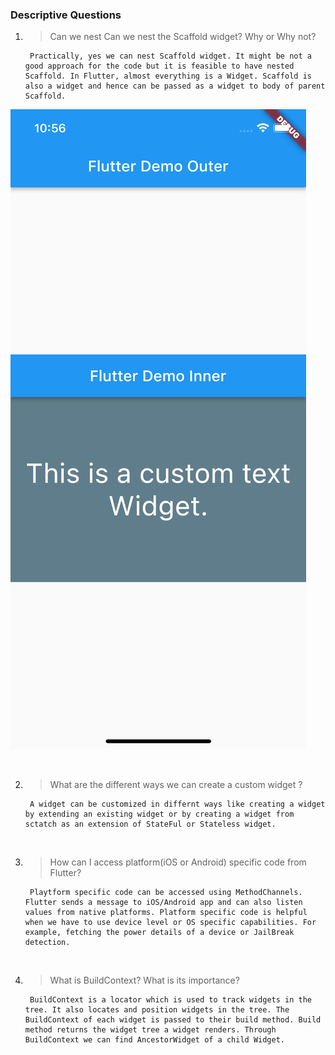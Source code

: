 ### Descriptive Questions

1. >Can we nest Can we nest the Scaffold widget? Why or Why not?
    
        Practically, yes we can nest Scaffold widget. It might be not a good approach for the code but it is feasible to have nested Scaffold. In Flutter, almost everything is a Widget. Scaffold is also a widget and hence can be passed as a widget to body of parent Scaffold.

![Image](/descriptive/solution/screenshot.png)

<br />

2. > What are the different ways we can create a custom widget ?
    
        A widget can be customized in differnt ways like creating a widget by extending an existing widget or by creating a widget from sctatch as an extension of StateFul or Stateless widget.

<br />

3. > How can I access platform(iOS or Android) specific code from Flutter?

        Playtform specific code can be accessed using MethodChannels. Flutter sends a message to iOS/Android app and can also listen values from native platforms. Platform specific code is helpful when we have to use device level or OS specific capabilities. For example, fetching the power details of a device or JailBreak detection. 
<br />

4. > What is BuildContext? What is its importance?

        BuildContext is a locator which is used to track widgets in the tree. It also locates and position widgets in the tree. The BuildContext of each widget is passed to their build method. Build method returns the widget tree a widget renders. Through BuildContext we can find AncestorWidget of a child Widget. 

<br />

